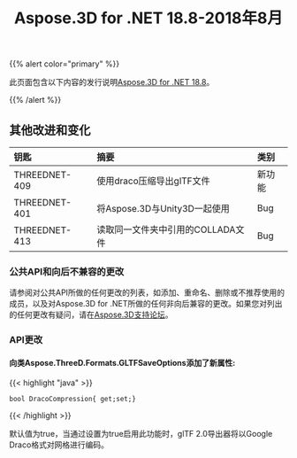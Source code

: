 ﻿---
title: Aspose.3D for .NET 18.8-2018年8月
type: docs
weight: 50
url: /zh/net/aspose-3d-for-net-18-8-august-2018/
---
{{% alert color="primary" %}} 

此页面包含以下内容的发行说明[Aspose.3D for .NET 18.8](https://www.nuget.org/packages/Aspose.3D/18.8.0)。

{{% /alert %}} 
## **其他改进和变化**

|**钥匙**|**摘要**|**类别**|
|:- |:- |:- |
|THREEDNET-409|使用draco压缩导出glTF文件|新功能|
|THREEDNET-401|将Aspose.3D与Unity3D一起使用|Bug|
|THREEDNET-413|读取同一文件夹中引用的COLLADA文件|Bug|
### **公共API和向后不兼容的更改**
请参阅对公共API所做的任何更改的列表，如添加、重命名、删除或不推荐使用的成员，以及对Aspose.3D for .NET所做的任何非向后兼容的更改。如果您对列出的任何更改有疑问，请在[Aspose.3D支持论坛](https://forum.aspose.com/c/3d)。
### **API更改**
#### **向类Aspose.ThreeD.Formats.GLTFSaveOptions添加了新属性:**
{{< highlight "java" >}}

 	bool DracoCompression{ get;set;}

{{< /highlight >}}

默认值为true，当通过设置为true启用此功能时，glTF 2.0导出器将以Google Draco格式对网格进行编码。
